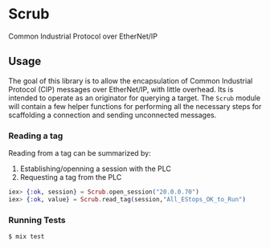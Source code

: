 # Scrub

Common Industrial Protocol over EtherNet/IP

## Usage

The goal of this library is to allow the encapsulation of Common Industrial
Protocol (CIP) messages over EtherNet/IP, with little overhead. Its is
intended to operate as an originator for querying a target. The `Scrub` module
will contain a few helper functions for performing all the necessary steps
for scaffolding a connection and sending unconnected messages.

### Reading a tag

Reading from a tag can be summarized by:

1. Establishing/openning a session with the PLC
1. Requesting a tag from the PLC

```elixir
iex> {:ok, session} = Scrub.open_session("20.0.0.70")
iex> {:ok, value} = Scrub.read_tag(session,"All_EStops_OK_to_Run")
```

### Running Tests

```bash
$ mix test
```
